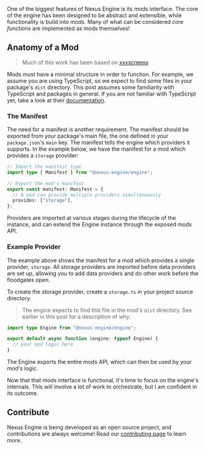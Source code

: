 One of the biggest features of Nexus Engine is its mods interface. The core of
the engine has been designed to be abstract and extensible, while functionality
is build into _mods_. Many of what can be considered _core functions_ are
implemented as mods themselves!

## Anatomy of a Mod

> Much of this work has been based on
> [xxxscreeps](https://github.com/laverdet/xxscreeps)

Mods must have a minimal structure in order to function. For example, we assume
you are using TypeScript, so we expect to find some files in your package's
`dist` directory. This post assumes some familiarity with TypeScript and
packages in general. If you are not familiar with TypeScript yet, take a look at
their
[documentation](https://www.typescriptlang.org/docs/handbook/2/basic-types.html).

### The Manifest

The need for a manifest is another requirement. The manifest should be exported
from your package's main file, the one defined in your `package.json`'s `main`
key. The manifest tells the engine which providers it supports. In the example
below, we have the manifest for a mod which provides a `storage` provider:

```ts
// Import the manifest type
import type { Manifest } from "@nexus-engine/engine";

// Export the mod's manifest
export const manifest: Manifest = {
  // A mod can provide multiple providers simultaneously
  provides: ["storage"],
};
```

Providers are imported at various stages during the lifecycle of the instance,
and can extend the Engine instance through the exposed mods API.

### Example Provider

The example above shows the manifest for a mod which provides a single provider,
`storage`. All storage providers are imported before data providers are set up,
allowing you to add data providers and do other work before the floodgates open.

To create the storage provider, create a `storage.ts` in your project source
directory.

> The engine expects to find this file in the mod's `dist` directory. See
> earlier in this post for a description of why.

```ts
import type Engine from "@nexus-engine/engine";

export default async function (engine: typeof Engine) {
  // your mod logic here
}
```

The Engine exports the entire mods API, which can then be used by your mod's
logic.

Now that that mods interface is functional, it's time to focus on the engine's
internals. This will involve a lot of work to orchestrate, but I am confident in
its outcome.

## Contribute

Nexus Engine is being developed as an open source project, and contributions are
always welcome! Read our
[contributing page](https://github.com/NexusEngine/nexus/blob/main/CONTRIBUTING.md)
to learn more.
